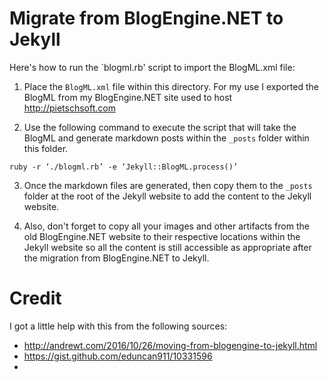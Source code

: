 # Migrate from BlogEngine.NET to Jekyll

Here's how to run the `blogml.rb' script to import the BlogML.xml file:

1. Place the `BlogML.xml` file within this directory. For my use I exported the BlogML from my BlogEngine.NET site used to host http://pietschsoft.com

2. Use the following command to execute the script that will take the BlogML and generate markdown posts within the `_posts` folder within this folder.

```
ruby -r ‘./blogml.rb’ -e ‘Jekyll::BlogML.process()’
```

3. Once the markdown files are generated, then copy them to the `_posts` folder at the root of the Jekyll website to add the content to the Jekyll website.

4. Also, don't forget to copy all your images and other artifacts from the old BlogEngine.NET website to their respective locations within the Jekyll website so all the content is still accessible as appropriate after the migration from BlogEngine.NET to Jekyll.

# Credit

I got a little help with this from the following sources:

- <http://andrewt.com/2016/10/26/moving-from-blogengine-to-jekyll.html>
- <https://gist.github.com/eduncan911/10331596>
- 